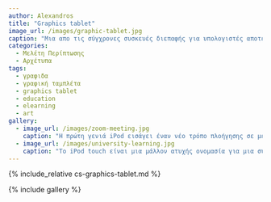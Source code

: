 ```yaml
---
author: Alexandros
title: "Graphics tablet"
image_url: /images/graphic-tablet.jpg
caption: "Μια απο τις σύγχρονες συσκευές διεπαφής για υπολογιστές αποτελεί η γραφική ταμπλέτα (graphics tablet). Τα τελευταία δύο χρόνια αποτελεί ένα εργαλείο απαραίτητο στους εκπαιδευτικούς καθώς στην εποχή της πανδημίας covid έχει καταστεί απαραίτητη ανάγκη η χρήση της στην τηλε εκπαίδευση."
categories:
  - Μελέτη Περίπτωσης
  - Αρχέτυπα
tags:
  - γραφιδα
  - γραφική ταμπλέτα
  - graphics tablet
  - education
  - elearning
  - art
gallery:
  - image_url: /images/zoom-meeting.jpg
    caption: "Η πρώτη γενιά iPod εισάγει έναν νέο τρόπο πλοήγησης σε μεγάλες λίστες (μενού) αρχείων μουσικής, τον περιστρεφόμενο τροχό."
  - image_url: /images/university-learning.jpg
    caption: "Το iPod touch είναι μια μάλλον ατυχής ονομασία για μια συσκευή που πλησιάζει ένα πλήρες iPhone αφού διαθέτει πολυαπτική διεπαφή, ασύρματη σύνδεση στο δίκτυο και δυνατότητα λήψης (download) νέων εφαρμογών. Του λείπει μόνο η δυνατότητα τηλεφωνικών κλήσεων."
---
```


{% include_relative cs-graphics-tablet.md %}

{% include gallery %}
